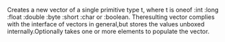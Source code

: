 Creates a new vector of a single primitive type t, where t is oneof :int :long :float :double :byte :short :char or :boolean. Theresulting vector complies with the interface of vectors in general,but stores the values unboxed internally.Optionally takes one or more elements to populate the vector.